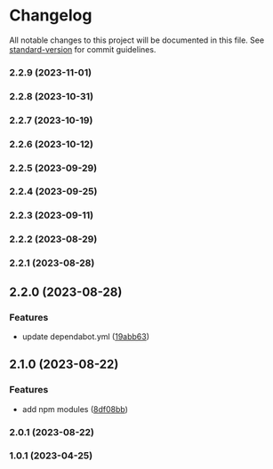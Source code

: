 # Changelog

All notable changes to this project will be documented in this file. See [standard-version](https://github.com/conventional-changelog/standard-version) for commit guidelines.

### 2.2.9 (2023-11-01)

### 2.2.8 (2023-10-31)

### 2.2.7 (2023-10-19)

### 2.2.6 (2023-10-12)

### 2.2.5 (2023-09-29)

### 2.2.4 (2023-09-25)

### 2.2.3 (2023-09-11)

### 2.2.2 (2023-08-29)

### 2.2.1 (2023-08-28)

## 2.2.0 (2023-08-28)


### Features

* update dependabot.yml ([19abb63](https://github.com/Smart-Bamboo/SB_service/commit/19abb6395f5922711bc609bde334ae95f79f9605))

## 2.1.0 (2023-08-22)


### Features

* add npm modules ([8df08bb](https://github.com/Smart-Bamboo/SB_service/commit/8df08bb91af241d4c1b706e77a66e7a656ac4682))

### 2.0.1 (2023-08-22)
### 1.0.1 (2023-04-25)
